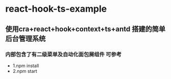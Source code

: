 # react-hook-ts-example

## 使用cra+react+hook+context+ts+antd 搭建的简单后台管理系统
### 内部包含了有二级菜单及自动化面包屑组件 可参考
- 1.npm install
- 2.npm start 
